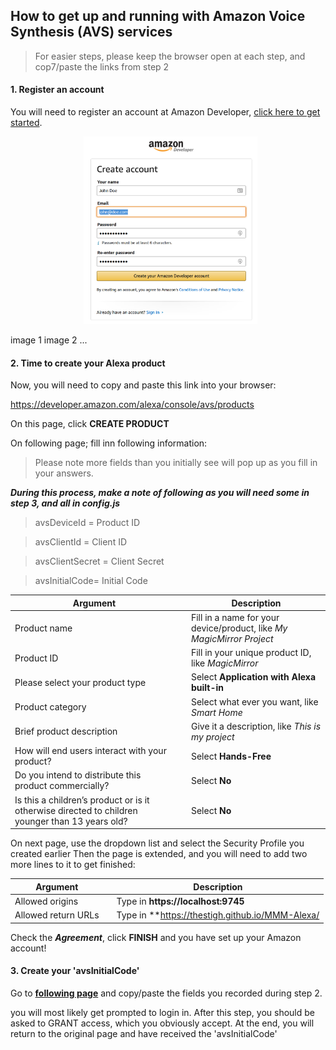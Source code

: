 ## How to get up and running with Amazon Voice Synthesis (AVS) services

> For easier steps, please keep the browser open at each step, and cop7/paste the links from step 2

#### 1. Register an account
You will need to register an account at Amazon Developer, [click here to get started](https://www.amazon.com/ap/register?openid.pape.max_auth_age=1&openid.return_to=https%3A%2F%2Fdeveloper.amazon.com%2Fap_login.html&prevRID=58N9KKJN1AEBPGJDP3K1&openid.identity=http%3A%2F%2Fspecs.openid.net%2Fauth%2F2.0%2Fidentifier_select&openid.assoc_handle=mas_dev_portal&openid.mode=checkid_setup&prepopulatedLoginId=&failedSignInCount=0&language=en_US&openid.claimed_id=http%3A%2F%2Fspecs.openid.net%2Fauth%2F2.0%2Fidentifier_select&pageId=amzn_developer_portal&openid.ns=http%3A%2F%2Fspecs.openid.net%2Fauth%2F2.0).

<p align="center">
   <img src="./docs/1_amazon_create_account.png" height="300">
<p>
image 1
image 2
...

#### 2. Time to create your Alexa product
Now, you will need to copy and paste this link into your browser:

https://developer.amazon.com/alexa/console/avs/products

On this page, click **CREATE PRODUCT**

On following page; fill inn following information:

> Please note more fields than you initially see will pop up as you fill in your answers.

***During this process, make a note of following as you will need some in step 3, and all in config.js***
> avsDeviceId = Product ID

> avsClientId = Client ID

> avsClientSecret = Client Secret

> avsInitialCode= Initial Code


| Argument |  | Description |
|---|---|---|
| Product name |  | Fill in a name for your device/product, like *My MagicMirror Project* |
| Product ID |  | Fill in your unique product ID, like *MagicMirror* |
| Please select your product type |  | Select **Application with Alexa built-in** |
| Product category |  | Select what ever you want, like *Smart Home* |
| Brief product description |  | Give it a description, like *This is my project* |
| How will end users interact with your product? |  | Select **Hands-Free** |
| Do you intend to distribute this product commercially? |  | Select **No** |
| Is this a children’s product or is it otherwise directed to children younger than 13 years old? |  | Select **No** |

On next page, use the dropdown list and select the Security Profile you created earlier
Then the page is extended, and you will need to add two more lines to it to get finished:

| Argument |  | Description |
|---|---|---|
| Allowed origins |  | Type in **https://localhost:9745** |
| Allowed return URLs |  | Type in **https://thestigh.github.io/MMM-Alexa/ |

Check the ***Agreement***, click **FINISH** and you have set up your Amazon account!

#### 3. Create your 'avsInitialCode'

Go to **[following page](https://thestigh.github.io/MMM-Alexa/)** and copy/paste the fields you recorded during step 2.

you will most likely get prompted to login in.
After this step, you should be asked to GRANT access, which you obviously accept.
At the end, you will return to the original page and have received the 'avsInitialCode'


